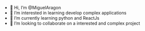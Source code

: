 - 👋 Hi, I’m @MiguelAragon
- 👀 I’m interested in learning develop complex applications
- 🌱 I’m currently learning python and ReactJs
- 💞️ I’m looking to collaborate on a interested and complex project 

